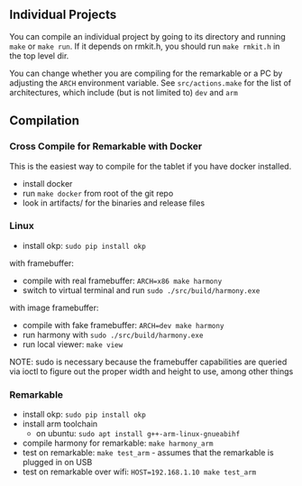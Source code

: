 ## Individual Projects

You can compile an individual project by going to its directory and
running `make` or `make run`. If it depends on rmkit.h, you should
run `make rmkit.h` in the top level dir.

You can change whether you are compiling for the remarkable or a PC by
adjusting the `ARCH` environment variable. See `src/actions.make` for the list
of architectures, which include (but is not limited to) `dev` and `arm`

## Compilation

### Cross Compile for Remarkable with Docker

This is the easiest way to compile for the tablet if you have docker installed.

* install docker
* run `make docker` from root of the git repo
* look in artifacts/ for the binaries and release files

### Linux

* install okp: `sudo pip install okp`

with framebuffer:

* compile with real framebuffer: `ARCH=x86 make harmony`
* switch to virtual terminal and run `sudo ./src/build/harmony.exe`

with image framebuffer:

* compile with fake framebuffer: `ARCH=dev make harmony`
* run harmony with `sudo ./src/build/harmony.exe`
* run local viewer: `make view`

NOTE: sudo is necessary because the framebuffer capabilities are queried via
ioctl to figure out the proper width and height to use, among other things

### Remarkable

* install okp: `sudo pip install okp`
* install arm toolchain
  * on ubuntu: `sudo apt install g++-arm-linux-gnueabihf`
* compile harmony for remarkable: `make harmony_arm`
* test on remarkable: `make test_arm` - assumes that the remarkable is plugged in on USB
* test on remarkable over wifi: `HOST=192.168.1.10 make test_arm`
